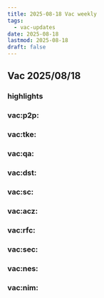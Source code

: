```yaml
---
title: 2025-08-18 Vac weekly
tags:
  - vac-updates
date: 2025-08-18
lastmod: 2025-08-18
draft: false
---
```


## Vac 2025/08/18

### highlights


### vac:p2p:


### vac:tke:


### vac:qa:


### vac:dst:


### vac:sc:


### vac:acz:


### vac:rfc:


### vac:sec:


### vac:nes:


### vac:nim:



